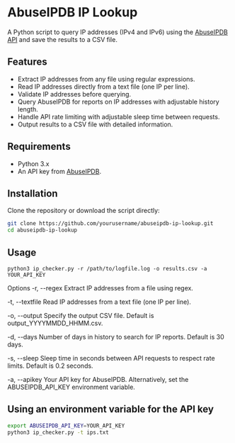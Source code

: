 # AbuseIPDB IP Lookup

A Python script to query IP addresses (IPv4 and IPv6) using the [AbuseIPDB API](https://www.abuseipdb.com/api) and save the results to a CSV file.

## Features

- Extract IP addresses from any file using regular expressions.
- Read IP addresses directly from a text file (one IP per line).
- Validate IP addresses before querying.
- Query AbuseIPDB for reports on IP addresses with adjustable history length.
- Handle API rate limiting with adjustable sleep time between requests.
- Output results to a CSV file with detailed information.

## Requirements

- Python 3.x
- An API key from [AbuseIPDB](https://www.abuseipdb.com/register).

## Installation

Clone the repository or download the script directly:

```bash
git clone https://github.com/yourusername/abuseipdb-ip-lookup.git
cd abuseipdb-ip-lookup
```

## Usage

```base
python3 ip_checker.py -r /path/to/logfile.log -o results.csv -a YOUR_API_KEY
```

Options
-r, --regex <file>
Extract IP addresses from a file using regex.

-t, --textfile <file>
Read IP addresses from a text file (one IP per line).

-o, --output <file>
Specify the output CSV file. Default is output_YYYYMMDD_HHMM.csv.

-d, --days <int>
Number of days in history to search for IP reports. Default is 30 days.

-s, --sleep <float>
Sleep time in seconds between API requests to respect rate limits. Default is 0.2 seconds.

-a, --apikey <key>
Your API key for AbuseIPDB. Alternatively, set the ABUSEIPDB_API_KEY environment variable.

## Using an environment variable for the API key
```bash
export ABUSEIPDB_API_KEY=YOUR_API_KEY
python3 ip_checker.py -t ips.txt
```
